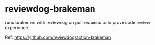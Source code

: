 # reviewdog-brakeman
runs brakeman with reviewdog on pull requests to improve code review experience

Ref: https://github.com/reviewdog/action-brakeman